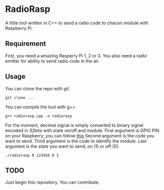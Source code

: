 # RadioRasp

A little tool written in C++ to send a radio code to chacon module with Raspberry Pi.

## Requirement

First, you need a amazing Rasperry Pi 1, 2 or 3. You also need a radio emitter for ability to send radio code in the air.

## Usage

You can clone the repo with git.

```
git clone ...
```

You can compile the tool with g++

```
g++ radiorasp.cpp -o radiorasp
```

For the moment, decimal signal is simply converted to binary signal encoded in 32bits with state on/off and module.
First argument is GPIO PIN on your Raspberry, you can follow [this](http://wiringpi.com/pins/)
Second argument is the code you want to send.
Third argument is the code to identify the module.
Last argument is the state you want to send, on (1) or off (0).

```
./radiorasp 0 123456 0 1
```

## TODO

Just begin this repository. You can contribute.
